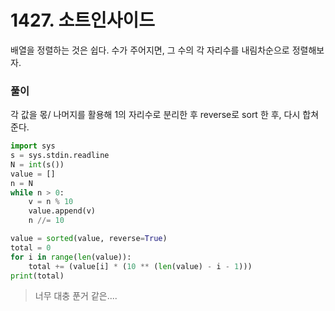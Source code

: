 # 1427. 소트인사이드

배열을 정렬하는 것은 쉽다. 수가 주어지면, 그 수의 각 자리수를 내림차순으로 정렬해보자.



### 풀이

각 값을 몫/ 나머지를 활용해 1의 자리수로 분리한 후 reverse로 sort 한 후, 다시 합쳐준다.

```python
import sys
s = sys.stdin.readline
N = int(s())
value = []
n = N
while n > 0:
    v = n % 10
    value.append(v)
    n //= 10

value = sorted(value, reverse=True)
total = 0
for i in range(len(value)):
    total += (value[i] * (10 ** (len(value) - i - 1)))
print(total)
```

> 너무 대충 푼거 같은....